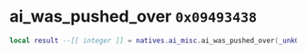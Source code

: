 # ai_was_pushed_over `0x09493438`

```lua
local result --[[ integer ]] = natives.ai_misc.ai_was_pushed_over(_unk0 --[[ integer ]], _unk1 --[[ integer ]])
```